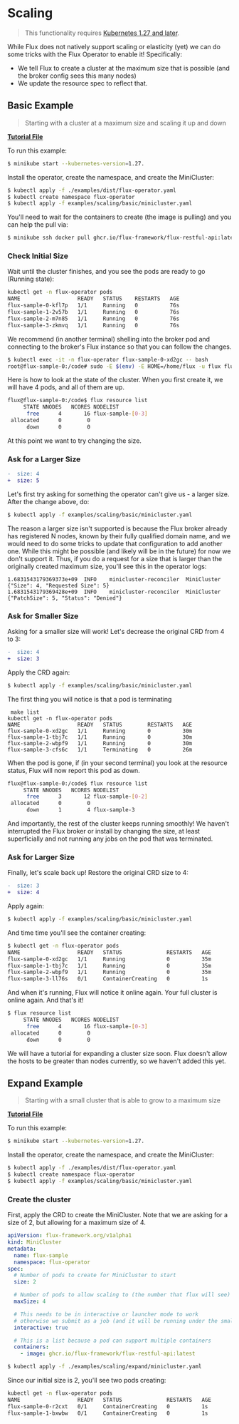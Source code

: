 # Scaling

> This functionality requires [Kubernetes 1.27 and later](https://github.com/kubernetes/enhancements/tree/master/keps/sig-apps/3715-elastic-indexed-job#motivation).

While Flux does not natively support scaling or elasticity (yet) we can do some tricks
with the Flux Operator to enable it! Specifically:

 - We tell Flux to create a cluster at the maximum size that is possible (and the broker config sees this many nodes)
 - We update the resource spec to reflect that.


## Basic Example

> Starting with a cluster at a maximum size and scaling it up and down

 **[Tutorial File](https://github.com/flux-framework/flux-operator/blob/main/examples/scaling/basic/minicluster.yaml)**

To run this example:

```bash
$ minikube start --kubernetes-version=1.27.
```

Install the operator, create the namespace, and create the MiniCluster:

```bash
$ kubectl apply -f ./examples/dist/flux-operator.yaml
$ kubectl create namespace flux-operator
$ kubectl apply -f examples/scaling/basic/minicluster.yaml
```

You'll need to wait for the containers to create (the image is pulling) and you can
help the pull via:

```bash
$ minikube ssh docker pull ghcr.io/flux-framework/flux-restful-api:latest
```

### Check Initial Size

Wait until the cluster finishes, and you see the pods are ready to go (Running state):

```bash
kubectl get -n flux-operator pods
NAME                  READY   STATUS    RESTARTS   AGE
flux-sample-0-kfl7p   1/1     Running   0          76s
flux-sample-1-2v57b   1/1     Running   0          76s
flux-sample-2-m7n85   1/1     Running   0          76s
flux-sample-3-zkmvq   1/1     Running   0          76s
```

We recommend (in another terminal) shelling into the broker pod and connecting to the broker's Flux instance
so that you can follow the changes.

```bash
$ kubectl exec -it -n flux-operator flux-sample-0-xd2gc -- bash
root@flux-sample-0:/code# sudo -E $(env) -E HOME=/home/flux -u flux flux proxy local:///var/run/flux/local 
```

Here is how to look at the state of the cluster. When you first create it, we will have 4 pods, and all of them
are up.

```bash
flux@flux-sample-0:/code$ flux resource list
     STATE NNODES   NCORES NODELIST
      free      4       16 flux-sample-[0-3]
 allocated      0        0 
      down      0        0 
```

At this point we want to try changing the size.

### Ask for a Larger Size

```diff
-  size: 4
+  size: 5
```

Let's first try asking for something the operator can't give us - a larger size. After the change above, do:

```bash
$ kubectl apply -f examples/scaling/basic/minicluster.yaml
```

The reason a larger size isn't supported is because the Flux broker already has registered N nodes, known by their fully qualified
domain name, and we would need to do some tricks to update that configuration to add another
one. While this might be possible (and likely will be in the future) for now we don't support it.
Thus, if you do a request for a size that is larger than the originally created maximum size,
you'll see this in the operator logs:

```console
1.6831543179369373e+09  INFO    minicluster-reconciler  MiniCluster     {"Size": 4, "Requested Size": 5}
1.6831543179369428e+09  INFO    minicluster-reconciler  MiniCluster     {"PatchSize": 5, "Status": "Denied"}
```

### Ask for Smaller Size

Asking for a smaller size will work! Let's decrease the original CRD from 4 to 3:

```diff
-  size: 4
+  size: 3
```

Apply the CRD again:

```bash
$ kubectl apply -f examples/scaling/basic/minicluster.yaml
```

The first thing you will notice is that a pod is terminating

```
 make list
kubectl get -n flux-operator pods
NAME                  READY   STATUS        RESTARTS   AGE
flux-sample-0-xd2gc   1/1     Running       0          30m
flux-sample-1-tbj7c   1/1     Running       0          30m
flux-sample-2-wbpf9   1/1     Running       0          30m
flux-sample-3-cfs6c   1/1     Terminating   0          26m
```

When the pod is gone, if (in your second terminal) you look at the resource status, Flux
will now report this pod as down.

```bash
flux@flux-sample-0:/code$ flux resource list
     STATE NNODES   NCORES NODELIST
      free      3       12 flux-sample-[0-2]
 allocated      0        0 
      down      1        4 flux-sample-3
```

And importantly, the rest of the cluster keeps running smoothly! We haven't interrupted the Flux broker or
install by changing the size, at least superficially and not running any jobs on the pod that was terminated.

### Ask for Larger Size

Finally, let's scale back up! Restore the original CRD size to 4:

```diff
-  size: 3
+  size: 4
```

Apply again:

```bash
$ kubectl apply -f examples/scaling/basic/minicluster.yaml
```
And time time you'll see the container creating:

```bash
$ kubectl get -n flux-operator pods
NAME                  READY   STATUS              RESTARTS   AGE
flux-sample-0-xd2gc   1/1     Running             0          35m
flux-sample-1-tbj7c   1/1     Running             0          35m
flux-sample-2-wbpf9   1/1     Running             0          35m
flux-sample-3-ll76s   0/1     ContainerCreating   0          1s
```

And when it's running, Flux will notice it online again. Your full cluster is online again.
And that's it!

```bash
$ flux resource list
     STATE NNODES   NCORES NODELIST
      free      4       16 flux-sample-[0-3]
 allocated      0        0 
      down      0        0 
```

We will have a tutorial for expanding a cluster size soon. Flux doesn't allow
the hosts to be greater than nodes currently, so we haven't added this yet.

## Expand Example

> Starting with a small cluster that is able to grow to a maximum size

 **[Tutorial File](https://github.com/flux-framework/flux-operator/blob/main/examples/scaling/expand/minicluster.yaml)**

To run this example:

```bash
$ minikube start --kubernetes-version=1.27.
```

Install the operator, create the namespace, and create the MiniCluster:

```bash
$ kubectl apply -f ./examples/dist/flux-operator.yaml
$ kubectl create namespace flux-operator
$ kubectl apply -f examples/scaling/basic/minicluster.yaml
```

### Create the cluster

First, apply the CRD to create the MiniCluster. Note that we are asking for a size of 2, but allowing
for a maximum size of 4. 

```yaml
apiVersion: flux-framework.org/v1alpha1
kind: MiniCluster
metadata:
  name: flux-sample
  namespace: flux-operator
spec:
  # Number of pods to create for MiniCluster to start
  size: 2

  # Number of pods to allow scaling to (the number that flux will see)
  maxSize: 4

  # This needs to be in interactive or launcher mode to work
  # otherwise we submit as a job (and it will be running under the smaller size number of tasks)
  interactive: true

  # This is a list because a pod can support multiple containers
  containers:
    - image: ghcr.io/flux-framework/flux-restful-api:latest
```
```bash
$ kubectl apply -f ./examples/scaling/expand/minicluster.yaml
```
Since our initial size is 2, you'll see two pods creating:

```bash
kubectl get -n flux-operator pods
NAME                  READY   STATUS              RESTARTS   AGE
flux-sample-0-r2cxt   0/1     ContainerCreating   0          1s
flux-sample-1-bxwbw   0/1     ContainerCreating   0          1s
```